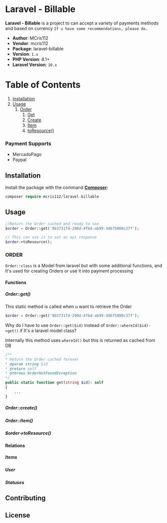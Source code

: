# Laravel - Billable

**Laravel - Billable** is a project to can accept a variety of payments methods and based on currency
``If u have some recommendations, please do.``

* **Author**: MCris112
* **Vendor**: mcris112
* **Package**: laravel-billable
* **Version**: `1.x`
* **PHP Version**: 8.1+
* **Laravel Version**: `10.x`

# Table of Contents
1. [Installation](#Installation)
2. [Usage](#usage)
   1. [Order](#order)
      1. [Get](#orderget)
      2. [Create](#ordercreate)
      3. [Item](#orderitem)
      4. [toResource()](#order-toresource)

### Payment Supports
* MercadoPago
* Paypal


## Installation

Install the package with the command
**[Composer](https://getcomposer.org/):** 
```php
composer require mcris112/laravel-billable
```
## Usage

```php
//Return the Order cached and ready to use
$order = Order::get('9b3731fd-290d-4fbd-ab99-3d675080c37f');

// This can use it to set as api response
$order->toResource();
```

### ORDER
`Order::class` is a Model from laravel but with some additional functions, and It's used for creating Orders or use it into payment processing

#### Functions
##### Order::get()
This static method is called when u want to retrieve the Order
```php
$order = Order::get('9b3731fd-290d-4fbd-ab99-3d675080c37f');
```

Why do I have to use `Order::get($id)` instead of `Order::whereId($id)->get()` if It's a laravel model class?

Internally this method uses `whereId()` but this is returned as cached from DB

```php
/**
* Return the Order cached forever
* @param string $id
* @return self
* @throws OrderNotFoundException
*/
public static function get(string $id): self
{
    ...
}
```

##### Order::create()
##### Order::Item()
##### $order->toResource()

#### Relations
##### Items
##### User
##### Statuses

## Contributing

## License

